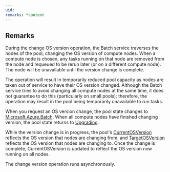 ```yaml
---
uid: 
remarks: *content
---
```

## Remarks  
 During the change OS version operation, the Batch service traverses the nodes of the pool, changing the OS version of compute nodes.  When a compute node is chosen, any tasks running on that node are removed from the node and requeued to be rerun later (or on a different compute node).  The node will be unavailable until the version change is complete.  
  
 The operation will result in temporarily reduced pool capacity as nodes are taken out of service to have their OS version changed. Although the Batch service tries to avoid changing all compute nodes at the same time, it does not guarantee to do this (particularly on small pools); therefore, the operation may result in the pool being temporarily unavailable to run tasks.  
  
 When you request an OS version change, the pool state changes to [Microsoft.Azure.Batch](assetId:///N:Microsoft.Azure.Batch?qualifyHint=False&autoUpgrade=True).  When all compute nodes have finished changing version, the pool state returns to [Upgrading](assetId:///T:Microsoft.Azure.Batch.Common.PoolState?qualifyHint=False&autoUpgrade=True).  
  
 While the version change is in progress, the pool's [CurrentOSVersion](assetId:///P:Microsoft.Azure.Batch.CloudServiceConfiguration.CurrentOSVersion?qualifyHint=False&autoUpgrade=True) reflects the OS version that nodes are changing from, and [TargetOSVersion](assetId:///P:Microsoft.Azure.Batch.CloudServiceConfiguration.TargetOSVersion?qualifyHint=False&autoUpgrade=True) reflects the OS version that nodes are changing to. Once the change is complete, CurrentOSVersion is updated to reflect the OS version now running on all nodes.  
  
 The change version operation runs asynchronously.